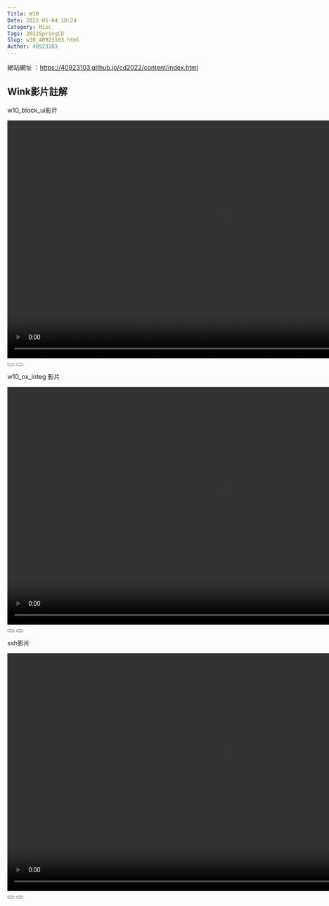 ```yaml
---
Title: W10
Date: 2022-05-04 10:24
Category: Misc
Tags: 2022SpringCD
Slug: w10_40923103.html
Author: 40923103
---
```


<!-- PELICAN_END_SUMMARY -->

網站網址 ：https://40923103.github.io/cd2022/content/index.html 

Wink影片註解
----
w10_block_ui影片

<link rel="stylesheet" type="text/css" href="./../cmsimde/static/winkPlayer.css"></p>
<script type="text/javascript" src="./../cmsimde/static/winkPlayer.js"></script>
<script>
var winkVideoData = {
dataVersion: 1,
frameRate: 20,
buttonFrameLength: 10,
buttonFrameOffset: 5,
frameStops: {
},
};
</script>
</p>
<div class="winkVideoContainerClass"><video width="960" height="540" class="winkVideoClass" data-dirname="/static" data-varname="winkVideoData">
<source src="https://40923103.github.io/cd2022/downloads/0504%E5%BD%B1%E7%89%87.mp4" type="video/mp4" /></video>
<div class="winkVideoOverlayClass"></div>
<div class="winkVideoControlBarClass"><button class="winkVideoControlBarPlayButtonClass"></button> <button class="winkVideoControlBarPauseButtonClass"></button>
<div class="winkVideoControlBarProgressLeftClass"></div>
<div class="winkVideoControlBarProgressEmptyMiddleClass"></div>
<div class="winkVideoControlBarProgressRightClass"></div>
<div class="winkVideoControlBarProgressFilledMiddleClass"></div>
<div class="winkVideoControlBarProgressThumbClass"></div>
</div>
<div class="winkVideoPlayOverlayClass"></div>
</div>

w10_nx_integ 影片
<link rel="stylesheet" type="text/css" href="./../cmsimde/static/winkPlayer.css"></p>
<script type="text/javascript" src="./../cmsimde/static/winkPlayer.js"></script>
<script>
var winkVideoData = {
dataVersion: 1,
frameRate: 20,
buttonFrameLength: 10,
buttonFrameOffset: 5,
frameStops: {
},
};
</script>
<div class="winkVideoContainerClass"><video width="960" height="540" class="winkVideoClass" data-dirname="/static" data-varname="winkVideoData">
<source src="https://40923103.github.io/cd2022/downloads/nx_integ%E5%BD%B1%E7%89%87.mp4" type="video/mp4" /></video>
<div class="winkVideoOverlayClass"></div>
<div class="winkVideoControlBarClass"><button class="winkVideoControlBarPlayButtonClass"></button> <button class="winkVideoControlBarPauseButtonClass"></button>
<div class="winkVideoControlBarProgressLeftClass"></div>
<div class="winkVideoControlBarProgressEmptyMiddleClass"></div>
<div class="winkVideoControlBarProgressRightClass"></div>
<div class="winkVideoControlBarProgressFilledMiddleClass"></div>
<div class="winkVideoControlBarProgressThumbClass"></div>
</div>
<div class="winkVideoPlayOverlayClass"></div>
</div>

ssh影片
<link rel="stylesheet" type="text/css" href="./../cmsimde/static/winkPlayer.css"></p>
<script type="text/javascript" src="./../cmsimde/static/winkPlayer.js"></script>
<script>
var winkVideoData = {
dataVersion: 1,
frameRate: 20,
buttonFrameLength: 10,
buttonFrameOffset: 5,
frameStops: {
},
};
</script>
 <div class="winkVideoContainerClass"><video width="960"height="540"class="winkVideoClass" data-varname="winkVideoData" data-dirname="/static"><source src="https://40923103.github.io/cd2022/content/w10_ssh.html"video/mp4">
    </video>
    <div class="winkVideoOverlayClass"></div>
    <div class="winkVideoControlBarClass">
      <button class="winkVideoControlBarPlayButtonClass"></button>
      <button class="winkVideoControlBarPauseButtonClass"></button>
      <div class="winkVideoControlBarProgressLeftClass"></div>
      <div class="winkVideoControlBarProgressEmptyMiddleClass"></div>
      <div class="winkVideoControlBarProgressRightClass"></div>
      <div class="winkVideoControlBarProgressFilledMiddleClass"></div>
      <div class="winkVideoControlBarProgressThumbClass"></div>
    </div>
    <div class="winkVideoPlayOverlayClass"></div>
  </div>
  